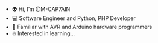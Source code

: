 - 👽 Hi, I’m @M-CAP7AIN
- 💻 Software Engineer and Python, PHP Developer
- 🔌 Familiar with AVR and Arduino hardware programmers
- 🔥 Interested in learning...
